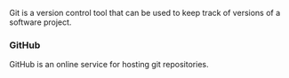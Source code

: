 Git is a version control tool that can be used to keep track of versions of a software project.

### GitHub

GitHub is an online service for hosting git repositories.

        
        
        
        
        
        